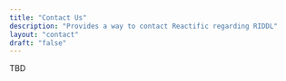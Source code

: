 ```yaml
---
title: "Contact Us"
description: "Provides a way to contact Reactific regarding RIDDL"
layout: "contact"
draft: "false"
---
```

TBD
